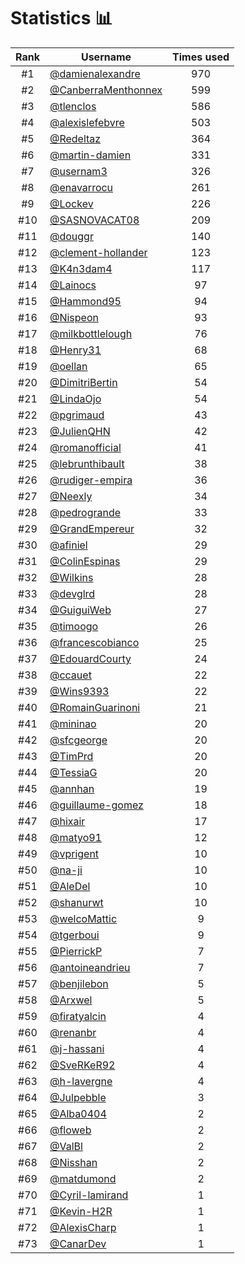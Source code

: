 # Statistics 📊

|Rank|Username|Times used|
:--------:|--------|:--------:|
|#1|[@damienalexandre](https://github.com/damienalexandre)|970|
|#2|[@CanberraMenthonnex](https://github.com/CanberraMenthonnex)|599|
|#3|[@tlenclos](https://github.com/tlenclos)|586|
|#4|[@alexislefebvre](https://github.com/alexislefebvre)|503|
|#5|[@Redeltaz](https://github.com/Redeltaz)|364|
|#6|[@martin-damien](https://github.com/martin-damien)|331|
|#7|[@usernam3](https://github.com/usernam3)|326|
|#8|[@enavarrocu](https://github.com/enavarrocu)|261|
|#9|[@Lockev](https://github.com/Lockev)|226|
|#10|[@SASNOVACAT08](https://github.com/SASNOVACAT08)|209|
|#11|[@douggr](https://github.com/douggr)|140|
|#12|[@clement-hollander](https://github.com/clement-hollander)|123|
|#13|[@K4n3dam4](https://github.com/K4n3dam4)|117|
|#14|[@Lainocs](https://github.com/Lainocs)|97|
|#15|[@Hammond95](https://github.com/Hammond95)|94|
|#16|[@Nispeon](https://github.com/Nispeon)|93|
|#17|[@milkbottlelough](https://github.com/milkbottlelough)|76|
|#18|[@Henry31](https://github.com/Henry31)|68|
|#19|[@oellan](https://github.com/oellan)|65|
|#20|[@DimitriBertin](https://github.com/DimitriBertin)|54|
|#21|[@LindaOjo](https://github.com/LindaOjo)|54|
|#22|[@pgrimaud](https://github.com/pgrimaud)|43|
|#23|[@JulienQHN](https://github.com/JulienQHN)|42|
|#24|[@romanofficial](https://github.com/romanofficial)|41|
|#25|[@lebrunthibault](https://github.com/lebrunthibault)|38|
|#26|[@rudiger-empira](https://github.com/rudiger-empira)|36|
|#27|[@Neexly](https://github.com/Neexly)|34|
|#28|[@pedrogrande](https://github.com/pedrogrande)|33|
|#29|[@GrandEmpereur](https://github.com/GrandEmpereur)|32|
|#30|[@afiniel](https://github.com/afiniel)|29|
|#31|[@ColinEspinas](https://github.com/ColinEspinas)|29|
|#32|[@Wilkins](https://github.com/Wilkins)|28|
|#33|[@devglrd](https://github.com/devglrd)|28|
|#34|[@GuiguiWeb](https://github.com/GuiguiWeb)|27|
|#35|[@timoogo](https://github.com/timoogo)|26|
|#36|[@francescobianco](https://github.com/francescobianco)|25|
|#37|[@EdouardCourty](https://github.com/EdouardCourty)|24|
|#38|[@ccauet](https://github.com/ccauet)|22|
|#39|[@Wins9393](https://github.com/Wins9393)|22|
|#40|[@RomainGuarinoni](https://github.com/RomainGuarinoni)|21|
|#41|[@mininao](https://github.com/mininao)|20|
|#42|[@sfcgeorge](https://github.com/sfcgeorge)|20|
|#43|[@TimPrd](https://github.com/TimPrd)|20|
|#44|[@TessiaG](https://github.com/TessiaG)|20|
|#45|[@annhan](https://github.com/annhan)|19|
|#46|[@guillaume-gomez](https://github.com/guillaume-gomez)|18|
|#47|[@hixair](https://github.com/hixair)|17|
|#48|[@matyo91](https://github.com/matyo91)|12|
|#49|[@vprigent](https://github.com/vprigent)|10|
|#50|[@na-ji](https://github.com/na-ji)|10|
|#51|[@AleDel](https://github.com/AleDel)|10|
|#52|[@shanurwt](https://github.com/shanurwt)|10|
|#53|[@welcoMattic](https://github.com/welcoMattic)|9|
|#54|[@tgerboui](https://github.com/tgerboui)|9|
|#55|[@PierrickP](https://github.com/PierrickP)|7|
|#56|[@antoineandrieu](https://github.com/antoineandrieu)|7|
|#57|[@benjilebon](https://github.com/benjilebon)|5|
|#58|[@Arxwel](https://github.com/Arxwel)|5|
|#59|[@firatyalcin](https://github.com/firatyalcin)|4|
|#60|[@renanbr](https://github.com/renanbr)|4|
|#61|[@j-hassani](https://github.com/j-hassani)|4|
|#62|[@SveRKeR92](https://github.com/SveRKeR92)|4|
|#63|[@h-lavergne](https://github.com/h-lavergne)|4|
|#64|[@Julpebble](https://github.com/Julpebble)|3|
|#65|[@Alba0404](https://github.com/Alba0404)|2|
|#66|[@floweb](https://github.com/floweb)|2|
|#67|[@ValBl](https://github.com/ValBl)|2|
|#68|[@Nisshan](https://github.com/Nisshan)|2|
|#69|[@matdumond](https://github.com/matdumond)|2|
|#70|[@Cyril-lamirand](https://github.com/Cyril-lamirand)|1|
|#71|[@Kevin-H2R](https://github.com/Kevin-H2R)|1|
|#72|[@AlexisCharp](https://github.com/AlexisCharp)|1|
|#73|[@CanarDev](https://github.com/CanarDev)|1|
